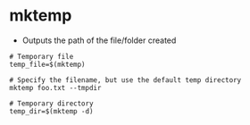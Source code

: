 # mktemp

- Outputs the path of the file/folder created

```shell
# Temporary file
temp_file=$(mktemp)

# Specify the filename, but use the default temp directory
mktemp foo.txt --tmpdir

# Temporary directory
temp_dir=$(mktemp -d)
```
